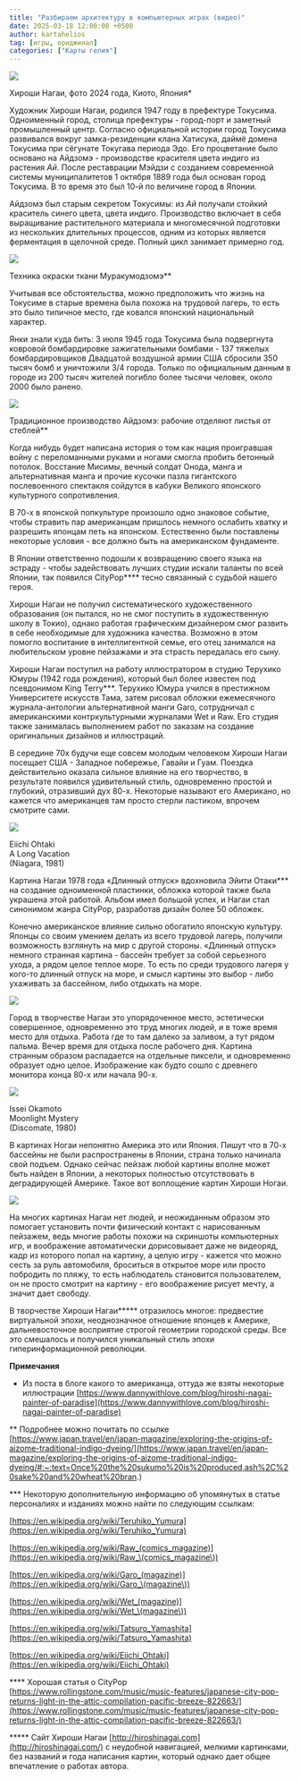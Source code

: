 ```yaml
---
title: "Разбираем архитектуру в компьютерных играх (видео)"
date: 2025-03-18 12:00:00 +0500
author: kartahelios
tag: [игры, ориджинал]
categories: ["Карты гелия"]
---
```


![](https://images.squarespace-cdn.com/content/v1/5cb09473755be259f904d128/1709779292470-7M9MK4B6R8KDNWA2N0ZC/PXL_20240302_074751633%7E3+COVER.jpg)

Хироши Нагаи, фото 2024 года, Киото, Япония*

Художник Хироши Нагаи, родился 1947 году в префектуре Токусима. Одноименный город, столица префектуры - город-порт и заметный промышленный центр. Согласно официальной истории город Токусима развивался вокруг замка-резиденции клана Хатисука, даймё домена Токусима при сёгунате Токугава периода Эдо. Его процветание было основано на Айдзомэ - производстве красителя цвета индиго из растения _Ай_. После реставрации Мэйдзи с созданием современной системы муниципалитетов 1 октября 1889 года был основан город Токусима. В то время это был 10-й по величине город в Японии.

Айдзомэ был старым секретом Токусимы: из _Ай_ получали стойкий краситель синего цвета, цвета индиго. Производство включает в себя выращивание растительного материала и многомесячной подготовки из нескольких длительных процессов, одним из которых является ферментация в щелочной среде. Полный цикл занимает примерно год.

![](https://res.cloudinary.com/jnto/image/upload/w_690,h_690,c_fill,f_auto,fl_lossy,q_60/v1/media/filer_public/4a/ed/4aed68b3-d4a6-46d5-9d60-0c415c507a35/jblue3_09_udftg2)

Техника окраски ткани Муракумодзомэ**

Учитывая все обстоятельства, можно предположить что жизнь на Токусиме в старые времена была похожа на трудовой лагерь, то есть это было типичное место, где ковался японский национальный характер.

Янки знали куда бить: 3 июля 1945 года Токусима была подвергнута ковровой бомбардировке зажигательными бомбами - 137 тяжелых бомбардировщиков Двадцатой воздушной армии США сбросили 350 тысяч бомб и уничтожили 3/4 города. Только по официальным данным в городе из 200 тысяч жителей погибло более тысячи человек, около 2000 было ранено.

![](https://res.cloudinary.com/jnto/image/upload/w_690,h_457,c_fill,f_auto,fl_lossy,q_60/v1/media/filer_public/f5/20/f520de7d-5edb-478b-8a28-655764a88c23/jblue3_03_afpozq)

Традиционное производство Айдзомэ: рабочие отделяют листья от стеблей**

Когда нибудь будет написана история о том как нация проигравшая войну с переломанными руками и ногами смогла пробить бетонный потолок. Восстание Мисимы, вечный солдат Онода, манга и альтернативная манга и прочие кусочки пазла гигантского послевоенного спектакля сойдутся в кабуки Великого японского культурного сопротивления.

В 70-х в японской попкультуре произошло одно знаковое событие, чтобы стравить пар американцам пришлось немного ослабить хватку и разрешить японцам петь на японском. Естественно были поставлены некоторые условия - все должно быть на американском фундаменте.

В Японии ответственно подошли к возвращению своего языка на эстраду - чтобы задействовать лучших студии искали таланты по всей Японии, так появился CityPop**** тесно связанный с судьбой нашего героя.

Хироши Нагаи не получил систематического художественного образования (он пытался, но не смог поступить в художественную школу в Токио), однако работая графическим дизайнером смог развить в себе необходимые для художника качества. Возможно в этом помогло воспитание в интеллигентной семье, его отец занимался на любительском уровне пейзажами и эта страсть передалась его сыну.

Хироши Нагаи поступил на работу иллюстратором в студию Терухико Юмуры (1942 года рождения), который был более известен под псевдонимом King Terry***. Терухико Юмура учился в престижном Университете искусств Тама, затем рисовал обложки ежемесячного журнала-антологии альтернативной манги Garo, сотрудничал с американскими контркультурными журналами Wet и Raw. Его студия также занималась выполнением работ по заказам на создание оригинальных дизайнов и иллюстраций.

В середине 70х будучи еще совсем молодым человеком Хироши Нагаи посещает США - Западное побережье, Гавайи и Гуам. Поездка действительно оказала сильное влияние на его творчество, в результате появился удивительный стиль, одновременно простой и глубокий, отразивший дух 80-х. Некоторые называют его Американо, но кажется что американцев там просто стерли ластиком, впрочем смотрите сами.

![](https://paleoit.ru/teleg/hn/1.jpg)

Eiichi Ohtaki  
A Long Vacation  
(Niagara, 1981)

Картина Нагаи 1978 года «Длинный отпуск» вдохновила Эйити Отаки*** на создание одноименной пластинки, обложка которой также была украшена этой работой. Альбом имел большой успех, и Нагаи стал синонимом жанра CityPop, разработав дизайн более 50 обложек. 

Конечно американское влияние сильно обогатило японскую культуру. Японцы со своим умением делать из всего трудовой лагерь, получили возможность взглянуть на мир с другой стороны. «Длинный отпуск» немного странная картина - бассейн требует за собой серьезного ухода, а рядом целое теплое море. То есть по среди трудового лагеря у кого-то длинный отпуск на море, и смысл картины это выбор - либо ухаживать за бассейном, либо отдыхать на море.

![](https://paleoit.ru/teleg/hn/2.jpg)

Город в творчестве Нагаи это упорядоченное место, эстетически совершенное, одновременно это труд многих людей, и в тоже время место для отдыха. Работа где то там далеко за заливом, а тут рядом пальма. Вечер время для отдыха после рабочего дня. Картина странным образом распадается на отдельные пиксели, и одновременно образует одно целое. Изображение как будто сошло с древнего монитора конца 80-х или начала 90-х.

![](https://paleoit.ru/teleg/hn/4.jpg)

Issei Okamoto  
Moonlight Mystery  
(Discomate, 1980)

В картинах Ногаи непонятно Америка это или Япония. Пишут что в 70-х бассейны не были распространены в Японии, страна только начинала свой подъем. Однако сейчас пейзаж любой картины вполне может быть найден в Японии, а некоторых полностью отсутствовать в деградирующей Америке. Такое вот воплощение картин Хироши Ногаи.

![](https://paleoit.ru/teleg/hn/3.jpg)

На многих картинах Нагаи нет людей, и неожиданным образом это помогает установить почти физический контакт с нарисованным пейзажем, ведь многие работы похожи на скриншоты компьютерных игр, и воображение автоматически дорисовывает даже не видеоряд, кадр из которого попал на картину, а целую игру - кажется что можно сесть за руль автомобиля, броситься в открытое море или просто побродить по пляжу, то есть наблюдатель становится пользователем, он не просто смотрит на картину - его воображение рисует мечту, а значит дает свободу.

  

В творчестве Хироши Нагаи***** отразилось многое: предвестие виртуальной эпохи, неоднозначное отношение японцев к Америке, дальневосточное восприятие строгой геометрии городской среды. Все это смешалось и получился уникальный стиль эпохи гиперинформационной революции.

**Примечания**

* Из поста в блоге какого то американца, оттуда же взяты некоторые иллюстрации [https://www.dannywithlove.com/blog/hiroshi-nagai-painter-of-paradise](https://www.dannywithlove.com/blog/hiroshi-nagai-painter-of-paradise)

** Подробнее можно почитать по ссылке [https://www.japan.travel/en/japan-magazine/exploring-the-origins-of-aizome-traditional-indigo-dyeing/](https://www.japan.travel/en/japan-magazine/exploring-the-origins-of-aizome-traditional-indigo-dyeing/#:~:text=Once%20the%20sukumo%20is%20produced,ash%2C%20sake%20and%20wheat%20bran.)

*** Некоторую дополнительную информацию об упомянутых в статье персоналиях и изданиях можно найти по следующим ссылкам:

[https://en.wikipedia.org/wiki/Teruhiko_Yumura](https://en.wikipedia.org/wiki/Teruhiko_Yumura)

[https://en.wikipedia.org/wiki/Raw_(comics_magazine)](https://en.wikipedia.org/wiki/Raw_\(comics_magazine\))

[https://en.wikipedia.org/wiki/Garo_(magazine)](https://en.wikipedia.org/wiki/Garo_\(magazine\))

[https://en.wikipedia.org/wiki/Wet_(magazine)](https://en.wikipedia.org/wiki/Wet_\(magazine\))

[https://en.wikipedia.org/wiki/Tatsuro_Yamashita](https://en.wikipedia.org/wiki/Tatsuro_Yamashita)

[https://en.wikipedia.org/wiki/Eiichi_Ohtaki](https://en.wikipedia.org/wiki/Eiichi_Ohtaki)

**** Хорошая статья о CityPop [https://www.rollingstone.com/music/music-features/japanese-city-pop-returns-light-in-the-attic-compilation-pacific-breeze-822663/](https://www.rollingstone.com/music/music-features/japanese-city-pop-returns-light-in-the-attic-compilation-pacific-breeze-822663/)

***** Сайт Хироши Нагаи [http://hiroshinagai.com](http://hiroshinagai.com/) c неудобной навигацией, мелкими картинками, без названий и года написания картин, который однако дает общее впечатление о работах автора.
